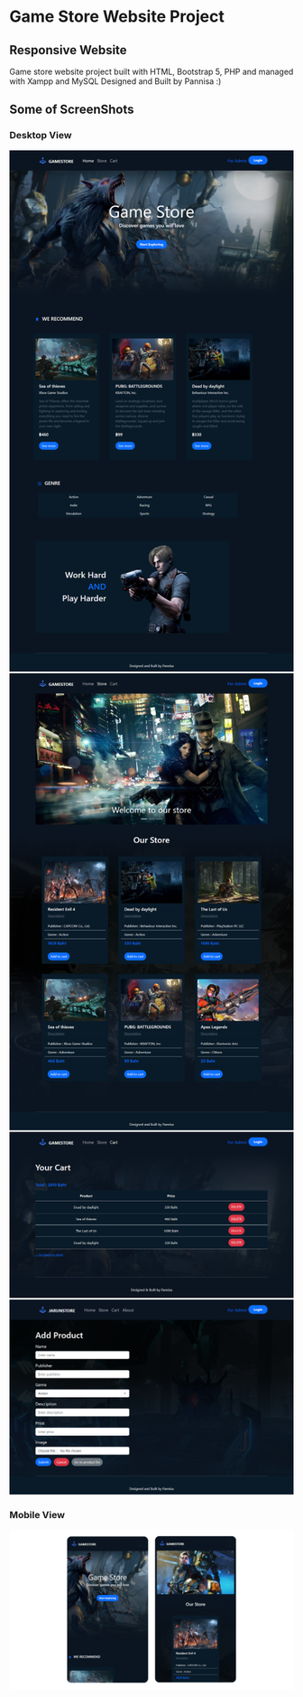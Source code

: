 # Game Store Website Project
## Responsive Website
Game store website project built with HTML, Bootstrap 5, PHP and managed with Xampp and MySQL
Designed and Built by Pannisa :)

## Some of ScreenShots

### Desktop View

<img src="images/gamestore-index-php.png">
<img src="images/gamestore-store-php.png">
<img src="images/gamestore-cart-php.png">
<img src="images/gamestore-fr-product-php.png">

### Mobile View

<img src="images/gamestore-phone.png">


